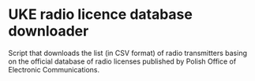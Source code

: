 # UKE radio licence database downloader
Script that downloads the list (in CSV format) of radio transmitters basing on the official database of radio licenses published by Polish Office of Electronic Communications.
